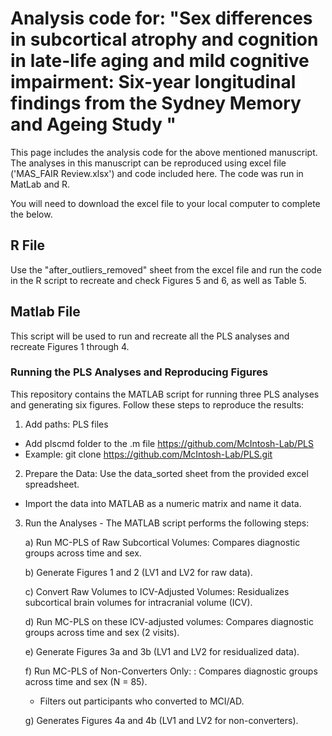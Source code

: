 # Analysis code for: "Sex differences in subcortical atrophy and cognition in late-life aging and mild cognitive impairment: Six-year longitudinal findings from the Sydney Memory and Ageing Study "
This page includes the analysis code for the above mentioned manuscript. The analyses in this manuscript can be reproduced using excel file ('MAS_FAIR Review.xlsx') and code included here. The code was run in MatLab and R. 

You will need to download the excel file to your local computer to complete the below. 

## R File  

Use the "after_outliers_removed" sheet from the excel file and run the code in the R script to recreate and check Figures 5 and 6, as well as Table 5. 

## Matlab File  
This script will be used to run and recreate all the PLS analyses and recreate Figures 1 through 4. 

### Running the PLS Analyses and Reproducing Figures

This repository contains the MATLAB script for running three PLS analyses and generating six figures. Follow these steps to reproduce the results:

1. Add paths: PLS files 
  - Add plscmd folder to the .m file https://github.com/McIntosh-Lab/PLS
  - Example: git clone https://github.com/McIntosh-Lab/PLS.git

2. Prepare the Data: Use the data_sorted sheet from the provided excel spreadsheet.
  - Import the data into MATLAB as a numeric matrix and name it data.

3. Run the Analyses - The MATLAB script performs the following steps:
   
    a) Run MC-PLS of Raw Subcortical Volumes: Compares diagnostic groups across time and sex.

    b) Generate Figures 1 and 2 (LV1 and LV2 for raw data).

    c) Convert Raw Volumes to ICV-Adjusted Volumes: Residualizes subcortical brain volumes for intracranial volume (ICV).
  
    d) Run MC-PLS on these ICV-adjusted volumes: Compares diagnostic groups across time and sex (2 visits).

    e) Generate Figures 3a and 3b (LV1 and LV2 for residualized data).

    f) Run MC-PLS of Non-Converters Only: : Compares diagnostic groups across time and sex (N = 85). 
    - Filters out participants who converted to MCI/AD.

    g) Generates Figures 4a and 4b (LV1 and LV2 for non-converters).
